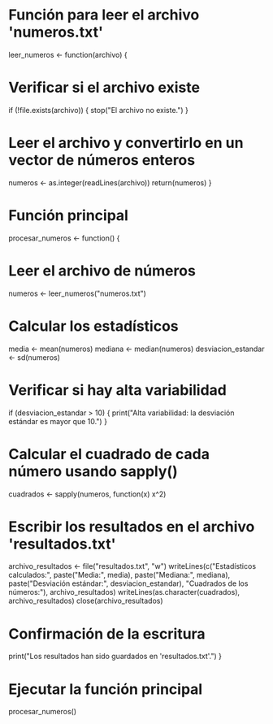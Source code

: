 # Función para leer el archivo 'numeros.txt'
leer_numeros <- function(archivo) {
  # Verificar si el archivo existe
  if (!file.exists(archivo)) {
    stop("El archivo no existe.")
  }
  
  # Leer el archivo y convertirlo en un vector de números enteros
  numeros <- as.integer(readLines(archivo))
  return(numeros)
}

# Función principal
procesar_numeros <- function() {
  # Leer el archivo de números
  numeros <- leer_numeros("numeros.txt")
  
  # Calcular los estadísticos
  media <- mean(numeros)
  mediana <- median(numeros)
  desviacion_estandar <- sd(numeros)
  
  # Verificar si hay alta variabilidad
  if (desviacion_estandar > 10) {
    print("Alta variabilidad: la desviación estándar es mayor que 10.")
  }
  
  # Calcular el cuadrado de cada número usando sapply()
  cuadrados <- sapply(numeros, function(x) x^2)
  
  # Escribir los resultados en el archivo 'resultados.txt'
  archivo_resultados <- file("resultados.txt", "w")
  writeLines(c("Estadísticos calculados:", 
               paste("Media:", media), 
               paste("Mediana:", mediana), 
               paste("Desviación estándar:", desviacion_estandar), 
               "Cuadrados de los números:"),
             archivo_resultados)
  writeLines(as.character(cuadrados), archivo_resultados)
  close(archivo_resultados)
  
  # Confirmación de la escritura
  print("Los resultados han sido guardados en 'resultados.txt'.")
}

# Ejecutar la función principal
procesar_numeros()
